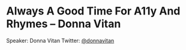 # Always A Good Time For A11y And Rhymes – Donna Vitan
Speaker: Donna Vitan
Twitter: [@donnavitan](https://twitter.com/donnavitan)

## 